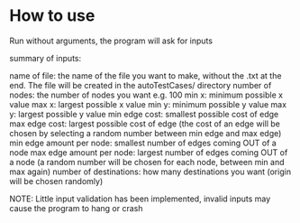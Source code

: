 # How to use

Run without arguments, the program will ask for inputs

summary of inputs:

name of file: the name of the file you want to make, without the .txt at the end. The file will be created in the autoTestCases/ directory
number of nodes: the number of nodes you want e.g. 100
min x: minimum possible x value
max x: largest possible x value
min y: minimum possible y value
max y: largest possible y value
min edge cost: smallest possible cost of edge
max edge cost: largest possible cost of edge (the cost of an edge will be chosen by selecting a random number between min edge and max edge)
min edge amount per node: smallest number of edges coming OUT of a node
max edge amount per node: largest number of edges coming OUT of a node (a random number will be chosen for each node, between min and max again)
number of destinations: how many destinations you want
(origin will be chosen randomly)

NOTE: Little input validation has been implemented, invalid inputs may cause the program to hang or crash